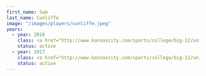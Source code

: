 ```yaml
---
first_name: Sam
last_name: Cunliffe
image: "/images/players/cunliffe.jpeg"
years:
  - year: 2016
    class: <a href="http://www.kansascity.com/sports/college/big-12/university-of-kansas/article125174569.html">Sophomore (redshirt), Transfer from Arizona State</a><br>Eligible January 2018
    status: active
  - year: 2017
    class: <a href="http://www.kansascity.com/sports/college/big-12/university-of-kansas/article125174569.html">Sophomore (redshirt), Transfer from Arizona State</a>
    status: active
---
```

